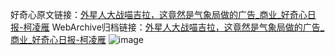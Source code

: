 好奇心原文链接：[外星人大战喵吉拉，这竟然是气象局做的广告_商业_好奇心日报-柯凌雁](https://www.qdaily.com/articles/6831.html)
WebArchive归档链接：[外星人大战喵吉拉，这竟然是气象局做的广告_商业_好奇心日报-柯凌雁](http://web.archive.org/web/20190623171432/https://www.qdaily.com/articles/6831.html)
![image](http://ww3.sinaimg.cn/large/007d5XDply1g3wb6zqtdaj30u02mc1jw)